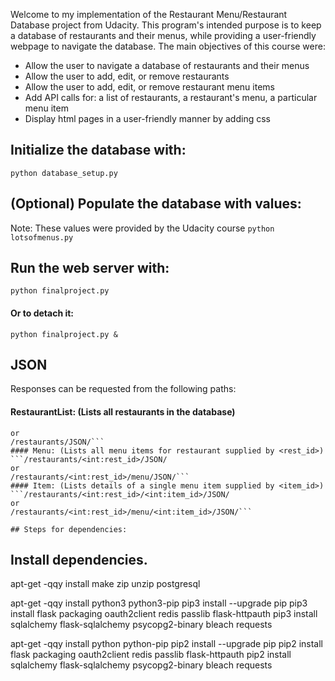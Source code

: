 Welcome to my implementation of the Restaurant Menu/Restaurant Database project from Udacity.
This program's intended purpose is to keep a database of restaurants and their menus, while
providing a user-friendly webpage to navigate the database. The main objectives of this
course were:
 - Allow the user to navigate a database of restaurants and their menus
 - Allow the user to add, edit, or remove restaurants
 - Allow the user to add, edit, or remove restaurant menu items
 - Add API calls for: a list of restaurants, a restaurant's menu, a particular menu item
 - Display html pages in a user-friendly manner by adding css

## Initialize the database with:
```python database_setup.py```

## (Optional) Populate the database with values:
Note: These values were provided by the Udacity course
```python lotsofmenus.py```

## Run the web server with:
```python finalproject.py```
#### Or to detach it:
```python finalproject.py &```

## JSON
Responses can be requested from the following paths:
#### RestaurantList: (Lists all restaurants in the database)
```/JSON/
or
/restaurants/JSON/```
#### Menu: (Lists all menu items for restaurant supplied by <rest_id>)
```/restaurants/<int:rest_id>/JSON/
or
/restaurants/<int:rest_id>/menu/JSON/```
#### Item: (Lists details of a single menu item supplied by <item_id>)
```/restaurants/<int:rest_id>/<int:item_id>/JSON/
or
/restaurants/<int:rest_id>/menu/<int:item_id>/JSON/```

## Steps for dependencies:
```
## Install dependencies.
apt-get -qqy install make zip unzip postgresql

apt-get -qqy install python3 python3-pip
pip3 install --upgrade pip
pip3 install flask packaging oauth2client redis passlib flask-httpauth
pip3 install sqlalchemy flask-sqlalchemy psycopg2-binary bleach requests

apt-get -qqy install python python-pip
pip2 install --upgrade pip
pip2 install flask packaging oauth2client redis passlib flask-httpauth
pip2 install sqlalchemy flask-sqlalchemy psycopg2-binary bleach requests
```
